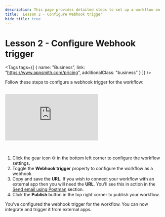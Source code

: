 ```yaml
---
description: This page provides detailed steps to set up a workflow on Appsmith.
title:  Lesson 2 - Configure Webhook trigger
hide_title: true
---
```

<!-- vale off -->

<div className="tag-wrapper">
 <h1>Lesson 2 - Configure Webhook trigger</h1>

<Tags
tags={[
{ name: "Business", link: "https://www.appsmith.com/pricing", additionalClass: "business" }
]}
/>

</div>

<!-- vale on -->

Follow these steps to configure a webhook trigger for the workflow:

 <br/>  
 <div style={{ position: "relative", paddingBottom: "calc(50.520833333333336% + 41px)", height: "0", width: "100%" }}>
    <iframe src="https://demo.arcade.software/1LnNGcbCRDlB2AKQpxz3?embed" frameborder="0" loading="lazy" webkitallowfullscreen mozallowfullscreen allowfullscreen style={{ position: "absolute", top: "0", left: "0", width: "100%", height: "100%", colorScheme: "light" }} title="Appsmith | Configure webhook trigger">
    </iframe>
    </div>
<br/><br/>
 
1. Click the gear icon ⚙️ in the bottom left corner to configure the workflow settings.
2. Toggle the **Webhook trigger** property to configure the workflow as a webhook.
3. Copy and save the **URL**. If you wish to connect your workflow with an external app then you will need the **URL**. You'll see this in action in the [Send email using Postman](#send-email-using-postman) section.
4. Click the **Publish** button in the top right corner to publish your workflow.

You've configured the webhook trigger for the workflow. You can now integrate and trigger it from external apps.